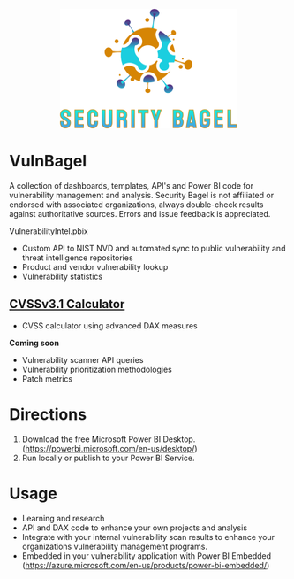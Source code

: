 <p align="center">
  <img src="https://github.com/SecurityBagel/SecurityBagel/blob/main/SecurityBagel.png"/>
</p>

# VulnBagel
A collection of dashboards, templates, API's and Power BI code for vulnerability management and analysis. Security Bagel is not affiliated or endorsed with associated organizations, always double-check results against authoritative sources. Errors and issue feedback is appreciated. 

VulnerabilityIntel.pbix
- Custom API to NIST NVD and automated sync to public vulnerability and threat intelligence repositories
- Product and vendor vulnerability lookup
- Vulnerability statistics
## [CVSSv3.1 Calculator](https://github.com/SecurityBagel/VulnBagel/blob/main/CVSSv3.1_Calculator.pbix)
- CVSS calculator using advanced DAX measures
  
**Coming soon**
- Vulnerability scanner API queries
- Vulnerability prioritization methodologies
- Patch metrics

# Directions
1. Download the free Microsoft Power BI Desktop. (https://powerbi.microsoft.com/en-us/desktop/) 
2. Run locally or publish to your Power BI Service.

# Usage
- Learning and research
- API and DAX code to enhance your own projects and analysis
- Integrate with your internal vulnerability scan results to enhance your organizations vulnerability management programs.
- Embedded in your vulnerability application with Power BI Embedded (https://azure.microsoft.com/en-us/products/power-bi-embedded/)
